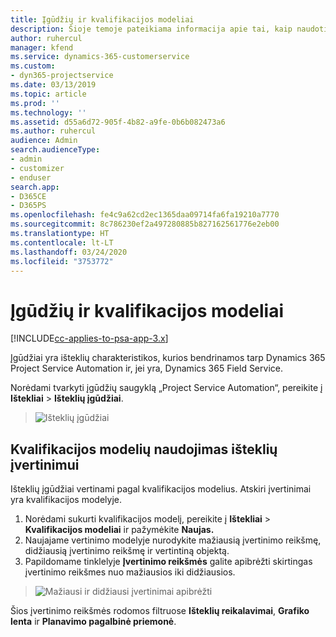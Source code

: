 ```yaml
---
title: Įgūdžių ir kvalifikacijos modeliai
description: Šioje temoje pateikiama informacija apie tai, kaip naudoti įgūdžių ir kvalifikacijos modelius.
author: ruhercul
manager: kfend
ms.service: dynamics-365-customerservice
ms.custom:
- dyn365-projectservice
ms.date: 03/13/2019
ms.topic: article
ms.prod: ''
ms.technology: ''
ms.assetid: d55a6d72-905f-4b82-a9fe-0b6b082473a6
ms.author: ruhercul
audience: Admin
search.audienceType:
- admin
- customizer
- enduser
search.app:
- D365CE
- D365PS
ms.openlocfilehash: fe4c9a62cd2ec1365daa09714fa6fa19210a7770
ms.sourcegitcommit: 8c786230ef2a497280885b827162561776e2eb00
ms.translationtype: HT
ms.contentlocale: lt-LT
ms.lasthandoff: 03/24/2020
ms.locfileid: "3753772"
---
```

# <a name="skills-and-proficiency-models"></a>Įgūdžių ir kvalifikacijos modeliai

[!INCLUDE[cc-applies-to-psa-app-3.x](../includes/cc-applies-to-psa-app-3x.md)]

Įgūdžiai yra išteklių charakteristikos, kurios bendrinamos tarp Dynamics 365 Project Service Automation ir, jei yra, Dynamics 365 Field Service. 

Norėdami tvarkyti įgūdžių saugyklą „Project Service Automation“, pereikite į **Ištekliai** \> **Išteklių įgūdžiai**. 

> ![Išteklių įgūdžiai](media/Resource-Management-image84.png)

## <a name="use-proficiency-models-to-rate-resources"></a>Kvalifikacijos modelių naudojimas išteklių įvertinimui

Išteklių įgūdžiai vertinami pagal kvalifikacijos modelius. Atskiri įvertinimai yra kvalifikacijos modelyje. 

1. Norėdami sukurti kvalifikacijos modelį, pereikite į **Ištekliai** \> **Kvalifikacijos modeliai** ir pažymėkite **Naujas.**
2. Naujajame vertinimo modelyje nurodykite mažiausią įvertinimo reikšmę, didžiausią įvertinimo reikšmę ir vertintiną objektą.
3. Papildomame tinklelyje **Įvertinimo reikšmės** galite apibrėžti skirtingas įvertinimo reikšmes nuo mažiausios iki didžiausios.

> ![Mažiausi ir didžiausi įvertinimai apibrėžti](media/Resource-Management-image85.png)

Šios įvertinimo reikšmės rodomos filtruose **Išteklių reikalavimai**, **Grafiko lenta** ir **Planavimo pagalbinė priemonė**.
